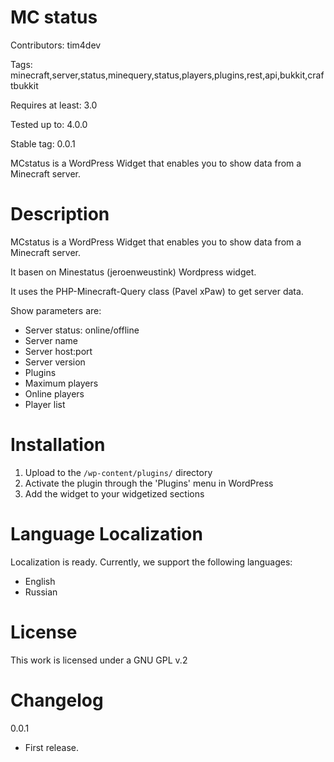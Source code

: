 MC status
=========
Contributors: tim4dev

Tags: minecraft,server,status,minequery,status,players,plugins,rest,api,bukkit,craftbukkit

Requires at least: 3.0

Tested up to: 4.0.0

Stable tag: 0.0.1

MCstatus is a WordPress Widget that enables you to show data from a Minecraft server.

Description
===========

MCstatus is a WordPress Widget that enables you to show data from a Minecraft server. 

It basen on Minestatus (jeroenweustink) Wordpress widget.

It uses the PHP-Minecraft-Query class (Pavel xPaw) to get server data.

Show parameters are:
<ul>
	<li>Server status: online/offline</li>
	<li>Server name</li>
	<li>Server host:port</li>
	<li>Server version</li>
	<li>Plugins</li>
	<li>Maximum players</li>
	<li>Online players</li>
	<li>Player list</li>
</ul>


Installation
============

1. Upload to the `/wp-content/plugins/` directory
2. Activate the plugin through the 'Plugins' menu in WordPress
3. Add the widget to your widgetized sections


Language Localization
=====================

Localization is ready. Currently, we support the following languages:
- English
- Russian


License
=======

This work is licensed under a GNU GPL v.2


Changelog
=========

0.0.1
- First release.
